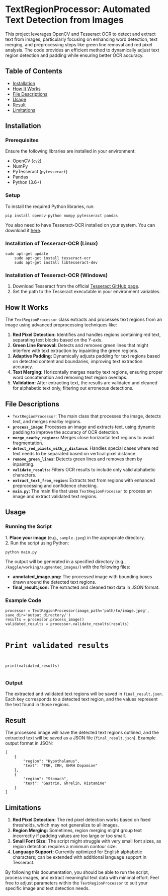 <h1>TextRegionProcessor: Automated Text Detection from Images</h1>
    <p>
        This project leverages OpenCV and Tesseract OCR to detect and extract text from images, 
        particularly focusing on enhancing word detection, text merging, and preprocessing steps 
        like green line removal and red pixel analysis. The code provides an efficient method to 
        dynamically adjust text region detection and padding while ensuring better OCR accuracy.
    </p>
        <h2>Table of Contents</h2>
    <ul>
        <li><a href="#installation">Installation</a></li>
        <li><a href="#how-it-works">How It Works</a></li>
        <li><a href="#file-descriptions">File Descriptions</a></li>
        <li><a href="#usage">Usage</a></li>
        <li><a href="#result">Result</a></li>
        <li><a href="#limitations">Limitations</a></li>
    </ul>

<h2 id="installation">Installation</h2>
    <h3>Prerequisites</h3>
    <p>Ensure the following libraries are installed in your environment:</p>
    <ul>
        <li>OpenCV (<code>cv2</code>)</li>
        <li>NumPy</li>
        <li>PyTesseract (<code>pytesseract</code>)</li>
        <li>Pandas</li>
        <li>Python (3.6+)</li>
    </ul>

<h3>Setup</h3>
    <p>To install the required Python libraries, run:</p>
    <pre><code>pip install opencv-python numpy pytesseract pandas</code></pre>

<p>You also need to have Tesseract-OCR installed on your system. You can download it 
        <a href="https://github.com/tesseract-ocr/tesseract">here</a>.
    </p>

<h3>Installation of Tesseract-OCR (Linux)</h3>
    <pre><code>sudo apt-get update
    sudo apt-get install tesseract-ocr
    sudo apt-get install libtesseract-dev</code></pre>

<h3>Installation of Tesseract-OCR (Windows)</h3>
    <ol>
        <li>Download Tesseract from the official <a href="https://github.com/tesseract-ocr/tesseract">Tesseract GitHub page</a>.</li>
        <li>Set the path to the Tesseract executable in your environment variables.</li>
    </ol>

<h2 id="how-it-works">How It Works</h2>
    <p>The <code>TextRegionProcessor</code> class extracts and processes text regions from an image using advanced preprocessing techniques like:</p>
    <ol>
        <li><strong>Red Pixel Detection:</strong> Identifies and handles regions containing red text, separating text blocks based on the Y-axis.</li>
        <li><strong>Green Line Removal:</strong> Detects and removes green lines that might interfere with text extraction by inpainting the green regions.</li>
        <li><strong>Adaptive Padding:</strong> Dynamically adjusts padding for text regions based on detected content and boundaries, improving text extraction accuracy.</li>
        <li><strong>Text Merging:</strong> Horizontally merges nearby text regions, ensuring proper word concatenation and removing text region overlaps.</li>
        <li><strong>Validation:</strong> After extracting text, the results are validated and cleaned for alphabetic text only, filtering out erroneous detections.</li>
    </ol>

<h2 id="file-descriptions">File Descriptions</h2>
    <ul>
        <li><code>TextRegionProcessor</code>: The main class that processes the image, detects text, and merges nearby regions.</li>
        <li><strong><code>process_image</code>:</strong> Processes an image and extracts text, using dynamic padding to improve the accuracy of OCR detection.</li>
        <li><strong><code>merge_nearby_regions</code>:</strong> Merges close horizontal text regions to avoid fragmentation.</li>
        <li><strong><code>detect_red_pixels_with_y_distance</code>:</strong> Handles special cases where red text needs to be separated based on vertical pixel distance.</li>
        <li><strong><code>remove_green_lines</code>:</strong> Detects green lines and removes them by inpainting.</li>
        <li><strong><code>validate_results</code>:</strong> Filters OCR results to include only valid alphabetic characters.</li>
        <li><strong><code>extract_text_from_region</code>:</strong> Extracts text from regions with enhanced preprocessing and confidence checking.</li>
        <li><strong><code>main.py</code>:</strong> The main file that uses <code>TextRegionProcessor</code> to process an image and extract validated text regions.</li>
    </ul>

<h2 id="usage">Usage</h2>
    <h3>Running the Script</h3>
    <p>
        1. <strong>Place your image</strong> (e.g., <code>sample.jpeg</code>) in the appropriate directory.<br>
        2. Run the script using Python:
    </p>
    <pre><code>python main.py</code></pre>

<p>The output will be generated in a specified directory (e.g., <code>/kaggle/working/augmented_images/</code>) with the following files:</p>
    <ul>
        <li><strong>annotated_image.png:</strong> The processed image with bounding boxes drawn around the detected text regions.</li>
        <li><strong>final_result.json:</strong> The extracted and cleaned text data in JSON format.</li>
    </ul>

<h3>Example Code</h3>
    <pre><code>processor = TextRegionProcessor(image_path='path/to/image.jpeg', save_dir='output_directory/')
results = processor.process_image()
validated_results = processor.validate_results(results)

# Print validated results
print(validated_results)
</code></pre>

<h3>Output</h3>
    <p>The extracted and validated text regions will be saved in <code>final_result.json</code>. Each key corresponds to a detected text region, and the values represent the text found in those regions.</p>

<h2 id="result">Result</h2>
    <p>The processed image will have the detected text regions outlined, and the extracted text will be saved as a JSON file (<code>final_result.json</code>). Example output format in JSON:</p>
    <pre><code>[
    {
        "region": "Hypothalamus",
        "text": "TRH, CRH, GHRH Dopamine"
    },
    {
        "region": "Stomach",
        "text": "Gastrin, Ghrelin, Histamine"
    }
]
</code></pre>

<h2 id="limitations">Limitations</h2>
    <ol>
        <li><strong>Red Pixel Detection:</strong> The red pixel detection works based on fixed thresholds, which may not generalize to all images.</li>
        <li><strong>Region Merging:</strong> Sometimes, region merging might group text incorrectly if padding values are too large or too small.</li>
        <li><strong>Small Font Size:</strong> The script might struggle with very small font sizes, as region detection requires a minimum contour size.</li>
        <li><strong>Language Support:</strong> Currently optimized for English alphabetic characters; can be extended with additional language support in Tesseract.</li>
    </ol>

<p>By following this documentation, you should be able to run the script, process images, and extract meaningful text data with minimal effort. Feel free to adjust parameters within the <code>TextRegionProcessor</code> to suit your specific image and text detection needs.</p>
